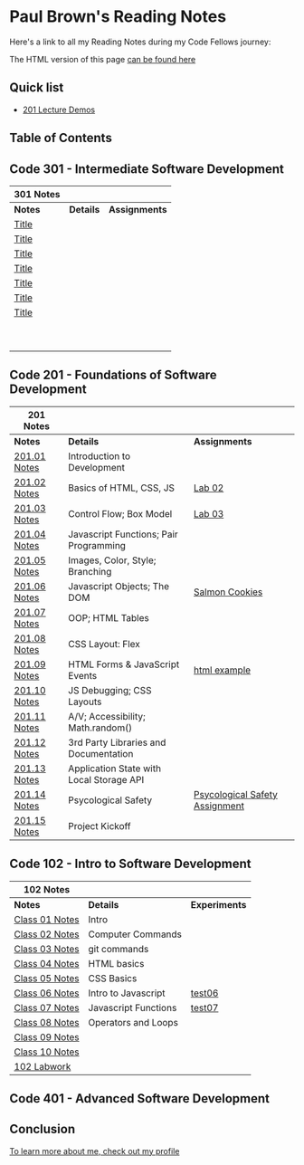 # Paul Brown's Reading Notes

Here's a link to all my Reading Notes during my Code Fellows journey:

The HTML version of this page [can be found here](https://0xquasark.github.io/reading-notes/)

## Quick list
- [201 Lecture Demos](https://github.com/codefellows/seattle-code-201d103/)

## Table of Contents
## Code 301 - Intermediate Software Development

| 301 Notes                                |                                          |                         |
| ---------------------------------------- | ---------------------------------------- | ----------------------- |
| **Notes**                                | **Details**                              | **Assignments**         |
| [Title](301/301-class01.md)       | 	              |                         |
| [Title](301/301-class02.md)       | 	              |                         |
| [Title](301/301-class03.md)       | 	              |                         |
| [Title](301/301-class04.md)       | 	              |                         |
| [Title](301/301-class05.md)       | 	              |                         |
| [Title](301/301-class06.md)       | 	              |                         |
| [Title](301/301-class07.md)       | 	              |                         |
|        | 	              |                         |
|        | 	              |                         |
|        | 	              |                         |
|        | 	              |                         |
|        | 	              |                         |
|        | 	              |                         |
|        | 	              |                         |
|        | 	              |                         |
|        | 	              |                         |


## Code 201 - Foundations of Software Development
| 201 Notes                                |                                          |                         |
| ---------------------------------------- | ---------------------------------------- | ----------------------- |
| **Notes**                                | **Details**                              | **Assignments**         |
| [201.01 Notes](201/201-class01.md)       | Introduction to Development	            |                         |
| [201.02 Notes](201/201-class02.md)       | Basics of HTML, CSS, JS                  | [Lab 02](201/labs/lab01/201-lab01.html) |
| [201.03 Notes](201/201-class03.md)       | Control Flow; Box Model                  | [Lab 03](https://0xquasark.github.io/201.Module1/)                        |
| [201.04 Notes](201/201-class04.md)       | Javascript Functions; Pair Programming   |                         |
| [201.05 Notes](201/201-class05.md)       | Images, Color, Style; Branching          |                         |
| [201.06 Notes](201/201-class06.md)       | Javascript Objects; The DOM	            | [Salmon Cookies](https://0xquasark.github.io/cookie-stand/)                        |
| [201.07 Notes](201/201-class07.md)       | OOP; HTML Tables	                        |                         |
| [201.08 Notes](201/201-class08.md)       | CSS Layout: Flex	                        |                         |
| [201.09 Notes](201/201-class09.md)       | HTML Forms & JavaScript Events	          | [html example](201/labs/class9.html)                        |
| [201.10 Notes](201/201-class10.md)       | JS Debugging; CSS Layouts	              |                         |
| [201.11 Notes](201/201-class11.md)       | A/V; Accessibility; Math.random()  	    |                         |
| [201.12 Notes](201/201-class12.md)       | 3rd Party Libraries and Documentation	  |                         |
| [201.13 Notes](201/201-class13.md)       | Application State with Local Storage API	|                         |
| [201.14 Notes](201/201-class14.md)       | Psycological Safety	                    |   [Psycological Safety Assignment](201/201-class14.psych-safety.md)                      |
| [201.15 Notes](201/201-class15.md)       | Project Kickoff	                        |                         |


## Code 102 - Intro to Software Development
| 102 Notes                                               |                       |                         |
| ------------------------------------------------------- | --------------------- | ----------------------- |
| **Notes**                                               | **Details**           | **Experiments**         |
| [Class 01 Notes](102/class-01.md)                       | Intro                 |                         |
| [Class 02 Notes](102/class-02.md)                       | Computer Commands     |                         |
| [Class 03 Notes](102/class-03.md)                       | git commands          |                         |
| [Class 04 Notes](102/class-04.md)                       | HTML basics           |                         |
| [Class 05 Notes](102/class-05.md)                       | CSS Basics            |                         |
| [Class 06 Notes](102/class-06.md)                       | Intro to Javascript   | [test06](<102/rough notes/test06.html>)|
| [Class 07 Notes](102/class-07.md)                       | Javascript Functions  | [test07](<102/rough notes/test07.html>)|
| [Class 08 Notes](102/class-08.md)                       | Operators and Loops   |                         |
| [Class 09 Notes](102/class-09.md)                       |                       |                         |
| [Class 10 Notes](102/class-10.md)                       |                       |                         |
| [102 Labwork](https://0xquasark.github.io/102-labwork/) |                       |                         |


## Code 401 - Advanced Software Development




## Conclusion

[To learn more about me, check out my profile](https://github.com/0xQuasark)
